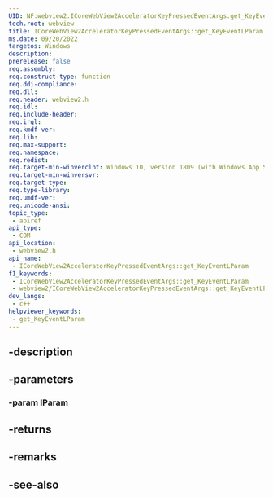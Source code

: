 ```yaml
---
UID: NF:webview2.ICoreWebView2AcceleratorKeyPressedEventArgs.get_KeyEventLParam
tech.root: webview
title: ICoreWebView2AcceleratorKeyPressedEventArgs::get_KeyEventLParam
ms.date: 09/20/2022
targetos: Windows
description: 
prerelease: false
req.assembly: 
req.construct-type: function
req.ddi-compliance: 
req.dll: 
req.header: webview2.h
req.idl: 
req.include-header: 
req.irql: 
req.kmdf-ver: 
req.lib: 
req.max-support: 
req.namespace: 
req.redist: 
req.target-min-winverclnt: Windows 10, version 1809 (with Windows App SDK 1.1 or later)
req.target-min-winversvr: 
req.target-type: 
req.type-library: 
req.umdf-ver: 
req.unicode-ansi: 
topic_type:
 - apiref
api_type:
 - COM
api_location:
 - webview2.h
api_name:
 - ICoreWebView2AcceleratorKeyPressedEventArgs::get_KeyEventLParam
f1_keywords:
 - ICoreWebView2AcceleratorKeyPressedEventArgs::get_KeyEventLParam
 - webview2/ICoreWebView2AcceleratorKeyPressedEventArgs::get_KeyEventLParam
dev_langs:
 - c++
helpviewer_keywords:
 - get_KeyEventLParam
---
```


## -description

## -parameters

### -param lParam

## -returns

## -remarks

## -see-also

